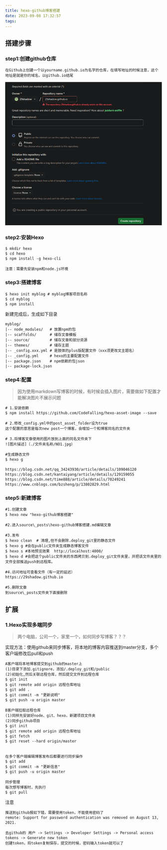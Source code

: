 ```yaml
---
title: hexo-github博客搭建
date: 2023-09-08 17:32:57
tags:
---
```


## 搭建步骤

### step1:创建github仓库

```
在Github上创建一个以yourname.github.io为名字的仓库，在填写地址的时候注意，这个地址是就是你的域名，以github.io结尾
```

<img src="./hexo-github博客搭建/创建github仓库.png" style="zoom: 67%;" />

### step2:安装Hexo

```shell
$ mkdir hexo
$ cd hexo
$ npm install -g hexo-cli

注意：需要先安装npm和node.js环境
```



### step3:搭建博客

```shell
$ hexo init myblog # myblog博客项目名称
$ cd myblog
$ npm install
```

新建完成后，生成如下目录

```
myblog/ 
|-- node_modules/   # 放置npm的包
|-- scaffolds/      # 储存文章模板
|-- source/			# 储存文章和部分资源
|-- themes/			# 储存主题
|-- _config.xxx.yml # 是肢体的plus版配置文件（xxx须更改文主题名）
|-- _config.yml		# hexo的主要配置文件
|-- package.json    # npm依赖的包json
|-- package-lock.json
```

### step4:配置

> 因为使用markdown写博客的时候，有时候会插入图片，需要做如下配置才能解决图片不展示问题

```shell
# 1.安装依赖
$ npm install https://github.com/CodeFalling/hexo-asset-image --save

# 2.修改_config.yml中的post_asset_folder设为true
这个配置的意思是每次new post一个博客，会增加一个和博客同名的文件夹

# 3.将博客文章使用的图片放到上面的同名文件夹下
![图片描述]（./文件夹名称/NO1.jpg）

#生成静态文件
$ hexo g 

https://blog.csdn.net/qq_34243930/article/details/109046120
https://blog.csdn.net/kantaiyang/article/details/129159055
https://blog.csdn.net/time888/article/details/70249241
https://www.cnblogs.com/bzsheng/p/13802829.html
```

### step5:新建博客

```shell
#1.创建文章
$ hexo new "hexo-github博客搭建"

#2.进入source\_posts\hexo-github博客搭建.md编辑文章

#3.发布
$ hexo clean  # 清理,但不会删除.deploy_git里的静态文件
$ hexo g #会在public文件夹生成静态博客文件
$ hexo s #本地预览效果  http://localhost:4000/
$ hexo d #会把这个public文件夹的东西拷贝到.deploy_git文件夹里，并把该文件夹里的文件全部推送push到远程库。

#4.访问地址可查看文件（有一定的延迟）
https://29shadow.github.io

#5.删除文章
到source\_posts文件夹下直接删除
```

## 扩展

### 1.Hexo实现多端同步

> 两个电脑，公司一个，家里一个，如何同步写博客？？？

实现方法：使用github来同步博客，将本地的博客内容推送到master分支，多个客户端修改后pull和push

```shell
A客户端将本地博客提交到github的master上
(1)目录下添加.gitignore，添加/.deploy_git和/public
(2)初始化,然后关联远程仓库，然后提交文件到远程仓库
$ git init
$ git remote add origin 远程仓库地址
$ git add .
$ git commit -m "更新说明"
$ git push -u origin master

B客户端拉取远程仓库
(1)同样先安装好node、git、hexo，新建项目文件夹
(2)同步github项目
$ git init
$ git remote add origin 远程仓库地址
$ git fetch
$ git reset --hard origin/master


在多个客户端编辑博客发布后都要进行同步操作
$ git add 
$ git commit -m "更新信息"  
$ git push -u origin master 

同步管理
每次想写博客时，先执行
$ git pull
```



注意

```
推送到github报如下错，需要使用token，不能使用密码了
remote: Support for password authentication was removed on August 13, 2021.

去github的 用户 -> Settings -> Developer Settings -> Personal access tokens -> Generate new token
创建token，将token复制保存，提交的时候，密码输入token就可以了
```


